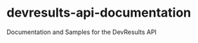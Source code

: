 devresults-api-documentation
============================

Documentation and Samples for the DevResults API
